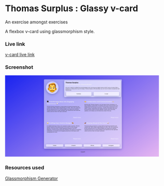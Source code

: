 # Thomas Surplus : Glassy v-card

An exercise amongst exercises

A flexbox v-card using glassmorphism style.

### Live link

[v-card live link](https://noodles4u.github.io/v-card/)

### Screenshot

![v-card screenshot](v-card.png)

### Resources used

[Glassmorphism Generator](https://hype4.academy/tools/glassmorphism-generator)
